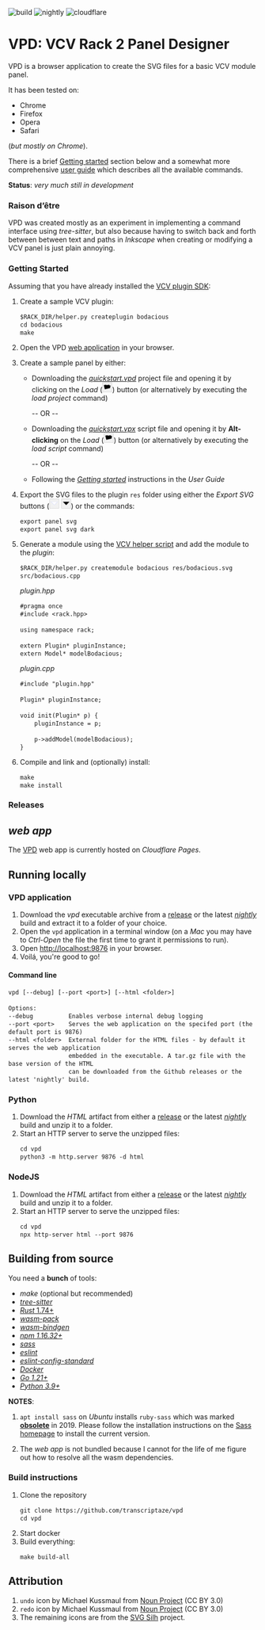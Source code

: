 ![build](https://github.com/transcriptaze/vpd/workflows/build/badge.svg)
![nightly](https://github.com/transcriptaze/vpd/workflows/nightly/badge.svg)
![cloudflare](https://github.com/transcriptaze/vpd/workflows/cloudflare/badge.svg)

# VPD: VCV Rack 2 Panel Designer

VPD is a browser application to create the SVG files for a basic VCV module panel. 

It has been tested on:
- Chrome
- Firefox
- Opera
- Safari

(_but mostly on Chrome_).

There is a brief [Getting started](#getting-started) section below and a somewhat more comprehensive [user guide](GUIDE.md) which 
describes all the available commands.

**Status**: _very much still in development_

### Raison d’être

VPD was created mostly as an experiment in implementing a command interface using _tree-sitter_, but also because having to
switch back and forth between between text and paths in _Inkscape_ when creating or modifying a VCV panel is just plain annoying.


### Getting Started

Assuming that you have already installed the [VCV plugin SDK](https://vcvrack.com/manual/PluginDevelopmentTutorial):

1. Create a sample VCV plugin:
   ```
   $RACK_DIR/helper.py createplugin bodacious
   cd bodacious
   make
   ```
2. Open the VPD [web application](https://vpd.pages.dev) in your browser.

3. Create a sample panel by either:
   - Downloading the [_quickstart.vpd_](/doc/examples/quickstart.vpd) project file and opening it by clicking on the _Load_ 
     (<img width="20" src="doc/images/load.png">) button (or alternatively by executing the _load project_ command)

     -- OR --

   - Downloading the [_quickstart.vpx_](/doc/examples/quickstart.vpx) script file and opening it by **Alt-clicking** on the _Load_ 
     (<img width="20" src="doc/images/load.png">) button (or alternatively by executing the _load script_ command)

     -- OR --

   - Following the [_Getting started_](GUIDE.md#getting-started) instructions in the _User Guide_

4. Export the SVG files to the plugin `res` folder using either the _Export SVG_ buttons 
   (<img width="20" src="doc/images/export-svg-light.png"> <img width="20" src="doc/images/export-svg-dark.png">) or 
   the commands:
   ```
   export panel svg
   export panel svg dark
   ```
5. Generate a module using the [VCV helper script](https://vcvrack.com/manual/Panel) and add the module to the _plugin_:
   ```
   $RACK_DIR/helper.py createmodule bodacious res/bodacious.svg src/bodacious.cpp
   ```
   _plugin.hpp_
   ```
   #pragma once
   #include <rack.hpp>

   using namespace rack;

   extern Plugin* pluginInstance;
   extern Model* modelBodacious;
   ```
   _plugin.cpp_
   ```
   #include "plugin.hpp"

   Plugin* pluginInstance;

   void init(Plugin* p) {
       pluginInstance = p;

       p->addModel(modelBodacious);
   }
   ```

6. Compile and link and (optionally) install:
   ```
   make
   make install
   ```

### Releases

## _web app_

The [VPD](https://vpd.pages.dev) web app is currently hosted on _Cloudflare Pages_.


## Running locally

### VPD application

1. Download the _vpd_ executable archive from a [release](https://github.com/transcriptaze/vpd/releases) or the latest
   [_nightly_](https://github.com/transcriptaze/vpd/actions/workflows/nightly.yml) build and extract it to a folder of 
   your choice.
2. Open the `vpd` application in a terminal window (on a _Mac_ you may have to _Ctrl-Open_ the file the first time to grant
   it permissions to run).
3. Open [http://localhost:9876](http://localhost:9876) in your browser.
4. Voilá, you're good to go!

#### Command line
```
vpd [--debug] [--port <port>] [--html <folder>]

Options:
--debug          Enables verbose internal debug logging
--port <port>    Serves the web application on the specifed port (the default port is 9876)
--html <folder>  External folder for the HTML files - by default it serves the web application
                 embedded in the executable. A tar.gz file with the base version of the HTML
                 can be downloaded from the Github releases or the latest 'nightly' build.
```

### Python

1. Download the _HTML_ artifact from either a [release](https://github.com/transcriptaze/vpd/releases) or the latest 
   [_nightly_](https://github.com/transcriptaze/vpd/actions/workflows/nightly.yml) build and unzip it to a folder.
2. Start an HTTP server to serve the unzipped files:
   ```
   cd vpd
   python3 -m http.server 9876 -d html
   ```

### NodeJS

1. Download the _HTML_ artifact from either a [release](https://github.com/transcriptaze/vpd/releases) or the latest
   [_nightly_](https://github.com/transcriptaze/vpd/actions/workflows/nightly.yml) build and unzip it to a folder.
2. Start an HTTP server to serve the unzipped files:
   ```
   cd vpd
   npx http-server html --port 9876
   ```
   
## Building from source

You need a **bunch** of tools:
- _make_ (optional but recommended)
- [_tree-sitter_](https://tree-sitter.github.io/tree-sitter)
- [_Rust_ 1.74+](https://www.rust-lang.org/tools/install)
- [_wasm-pack_](https://github.com/rustwasm/wasm-pack)
- [_wasm-bindgen_](https://github.com/rustwasm/wasm-bindgen)
- [_npm 1.16.32+_](https://www.npmjs.com/get-npm)
- [_sass_](https://sass-lang.com)
- [_eslint_](https://eslint.org)
- [_eslint-config-standard_](https://www.npmjs.com/package/eslint-config-standard)
- [_Docker_](https://www.docker.com)
- [_Go 1.21+_](https://go.dev)
- [_Python 3.9+_](https://www.python.org/downloads/)

**NOTES**: 

1. `apt install sass` on _Ubuntu_ installs `ruby-sass` which was marked **[obsolete](https://sass-lang.com/ruby-sass)**
   in 2019. Please follow the installation instructions on the [Sass homepage](https://sass-lang.com) to install
   the current version.

2. The _web app_ is not bundled because I cannot for the life of me figure out how to resolve all the wasm dependencies.


### Build instructions

1. Clone the repository
   ```
   git clone https://github.com/transcriptaze/vpd
   cd vpd
   ```
2. Start docker
3. Build everything:
   ```
   make build-all
   ```


## Attribution

1. `undo` icon by Michael Kussmaul from <a href="https://thenounproject.com/browse/icons/term/undo/" target="_blank" title="Undo Icons">Noun Project</a> (CC BY 3.0)
2. `redo` icon by Michael Kussmaul from <a href="https://thenounproject.com/browse/icons/term/redo/" target="_blank" title="redo Icons">Noun Project</a> (CC BY 3.0)
3. The remaining icons are from the [SVG Silh](https://svgsilh.com) project.

